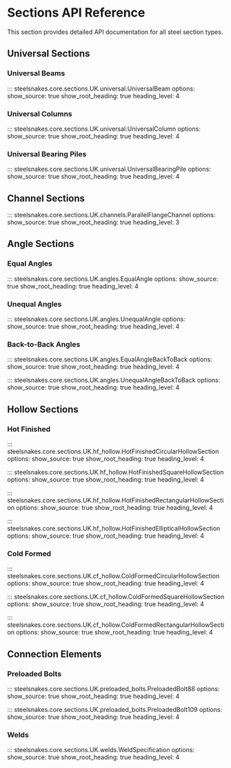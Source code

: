 # Sections API Reference

This section provides detailed API documentation for all steel section types.

## Universal Sections

### Universal Beams

::: steelsnakes.core.sections.UK.universal.UniversalBeam
    options:
      show_source: true
      show_root_heading: true
      heading_level: 4

### Universal Columns

::: steelsnakes.core.sections.UK.universal.UniversalColumn
    options:
      show_source: true
      show_root_heading: true
      heading_level: 4

### Universal Bearing Piles

::: steelsnakes.core.sections.UK.universal.UniversalBearingPile
    options:
      show_source: true
      show_root_heading: true
      heading_level: 4

## Channel Sections

::: steelsnakes.core.sections.UK.channels.ParallelFlangeChannel
    options:
      show_source: true
      show_root_heading: true
      heading_level: 3

## Angle Sections

### Equal Angles

::: steelsnakes.core.sections.UK.angles.EqualAngle
    options:
      show_source: true
      show_root_heading: true
      heading_level: 4

### Unequal Angles

::: steelsnakes.core.sections.UK.angles.UnequalAngle
    options:
      show_source: true
      show_root_heading: true
      heading_level: 4

### Back-to-Back Angles

::: steelsnakes.core.sections.UK.angles.EqualAngleBackToBack
    options:
      show_source: true
      show_root_heading: true
      heading_level: 4

::: steelsnakes.core.sections.UK.angles.UnequalAngleBackToBack
    options:
      show_source: true
      show_root_heading: true
      heading_level: 4

## Hollow Sections

### Hot Finished

::: steelsnakes.core.sections.UK.hf_hollow.HotFinishedCircularHollowSection
    options:
      show_source: true
      show_root_heading: true
      heading_level: 4

::: steelsnakes.core.sections.UK.hf_hollow.HotFinishedSquareHollowSection
    options:
      show_source: true
      show_root_heading: true
      heading_level: 4

::: steelsnakes.core.sections.UK.hf_hollow.HotFinishedRectangularHollowSection
    options:
      show_source: true
      show_root_heading: true
      heading_level: 4

::: steelsnakes.core.sections.UK.hf_hollow.HotFinishedEllipticalHollowSection
    options:
      show_source: true
      show_root_heading: true
      heading_level: 4

### Cold Formed

::: steelsnakes.core.sections.UK.cf_hollow.ColdFormedCircularHollowSection
    options:
      show_source: true
      show_root_heading: true
      heading_level: 4

::: steelsnakes.core.sections.UK.cf_hollow.ColdFormedSquareHollowSection
    options:
      show_source: true
      show_root_heading: true
      heading_level: 4

::: steelsnakes.core.sections.UK.cf_hollow.ColdFormedRectangularHollowSection
    options:
      show_source: true
      show_root_heading: true
      heading_level: 4

## Connection Elements

### Preloaded Bolts

::: steelsnakes.core.sections.UK.preloaded_bolts.PreloadedBolt88
    options:
      show_source: true
      show_root_heading: true
      heading_level: 4

::: steelsnakes.core.sections.UK.preloaded_bolts.PreloadedBolt109
    options:
      show_source: true
      show_root_heading: true
      heading_level: 4

### Welds

::: steelsnakes.core.sections.UK.welds.WeldSpecification
    options:
      show_source: true
      show_root_heading: true
      heading_level: 4
